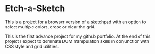 # Etch-a-Sketch

This is a project for a browser version of a sketchpad with an option to select multiple colors, 
erase or clear the grid.

This is the first advance project for my github portfolio. At the end of this project I expect 
to dominate DOM manipulation skills in conjunction with CSS style and grid utilities.

